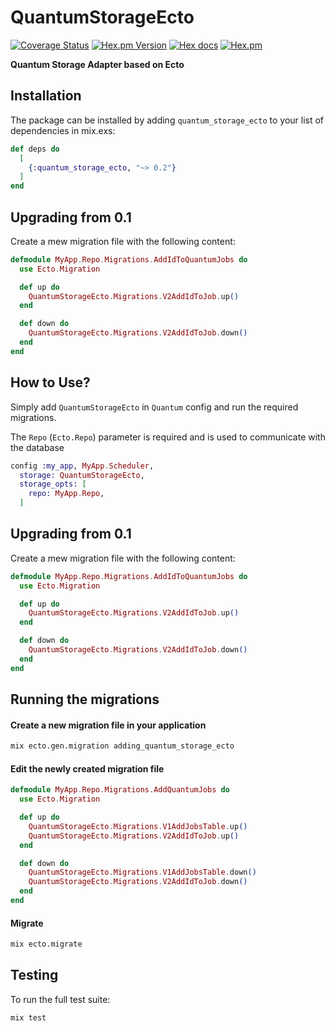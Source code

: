 # QuantumStorageEcto

[![Coverage Status](https://coveralls.io/repos/github/lsxliron/quantum_storage_ecto/badge.svg?branch=master)](https://coveralls.io/github/lsxliron/quantum_storage_ecto?branch=master)
[![Hex.pm Version](http://img.shields.io/hexpm/v/quantum_storage_ecto.svg)](https://hex.pm/packages/quantum_storage_ecto)
[![Hex docs](http://img.shields.io/badge/hex.pm-docs-green.svg?style=flat)](https://hexdocs.pm/quantum_storage_ecto)
[![Hex.pm](https://img.shields.io/hexpm/dt/quantum_storage_ecto.svg)](https://hex.pm/packages/quantum_storage_ecto)

**Quantum Storage Adapter based on Ecto**

## Installation

The package can be installed by adding `quantum_storage_ecto` to your list of dependencies in mix.exs:

```elixir
def deps do
  [
    {:quantum_storage_ecto, "~> 0.2"}
  ]
end
```

## Upgrading from 0.1

Create a mew migration file with the following content:

```elixir
defmodule MyApp.Repo.Migrations.AddIdToQuantumJobs do
  use Ecto.Migration

  def up do
    QuantumStorageEcto.Migrations.V2AddIdToJob.up()
  end

  def down do
    QuantumStorageEcto.Migrations.V2AddIdToJob.down()
  end
end
```

## How to Use?

Simply add `QuantumStorageEcto` in `Quantum` config and run the required migrations.

The `Repo` (`Ecto.Repo`) parameter is required and is used to communicate with the database

```elixir
config :my_app, MyApp.Scheduler,
  storage: QuantumStorageEcto,
  storage_opts: [
    repo: MyApp.Repo,
  ]
```

## Upgrading from 0.1

Create a mew migration file with the following content:

```elixir
defmodule MyApp.Repo.Migrations.AddIdToQuantumJobs do
  use Ecto.Migration

  def up do
    QuantumStorageEcto.Migrations.V2AddIdToJob.up()
  end

  def down do
    QuantumStorageEcto.Migrations.V2AddIdToJob.down()
  end
end
```

## Running the migrations

#### Create a new migration file in your application

```sh
mix ecto.gen.migration adding_quantum_storage_ecto
```

#### Edit the newly created migration file

```elixir
defmodule MyApp.Repo.Migrations.AddQuantumJobs do
  use Ecto.Migration

  def up do
    QuantumStorageEcto.Migrations.V1AddJobsTable.up()
    QuantumStorageEcto.Migrations.V2AddIdToJob.up()
  end

  def down do
    QuantumStorageEcto.Migrations.V1AddJobsTable.down()
    QuantumStorageEcto.Migrations.V2AddIdToJob.down()
  end
end
```

#### Migrate

```sh
mix ecto.migrate
```

## Testing

To run the full test suite:

```sh
mix test
```


